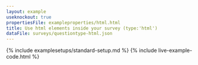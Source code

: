```yaml
---
layout: example
useknockout: true
propertiesFile: exampleproperties/html.html
title: Use html elements inside your survey (type:'html')
dataFile: surveys/questiontype-html.json
---
```


{% include examplesetups/standard-setup.md %}
{% include live-example-code.html %}
